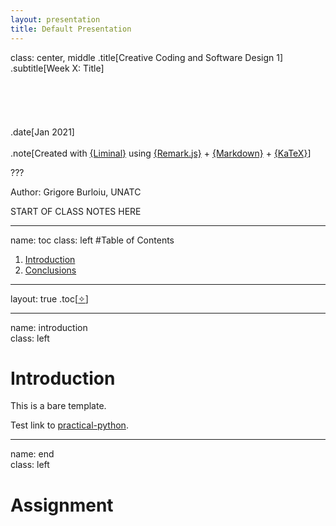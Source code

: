 ```yaml
---
layout: presentation
title: Default Presentation
---
```


class: center, middle
.title[Creative Coding and Software Design 1]     
.subtitle[Week X: Title]
<br/><br/><br/><br/><br/><br/>
.date[Jan 2021] 
<br/><br/>
.note[Created with [{Liminal}](https://github.com/jonathanlilly/liminal) using [{Remark.js}](http://remarkjs.com/) + [{Markdown}](https://github.com/adam-p/markdown-here/wiki/Markdown-Cheatsheet) +  [{KaTeX}](https://katex.org)]

???

Author: Grigore Burloiu, UNATC

START OF CLASS NOTES HERE
    
---
name: toc
class: left
#Table of Contents        
      
1. [Introduction](#introduction)
1. [Conclusions](#end)

        
<!-- Comment out the next slide if you don't want the Table of Contents link -->         
---
layout: true  .toc[[&#10023;](#toc)]
        
---
name: introduction  
class: left
#  Introduction

This is a bare template.

Test link to [practical-python](../practical-python).

---

name: end       
class: left
#  Assignment